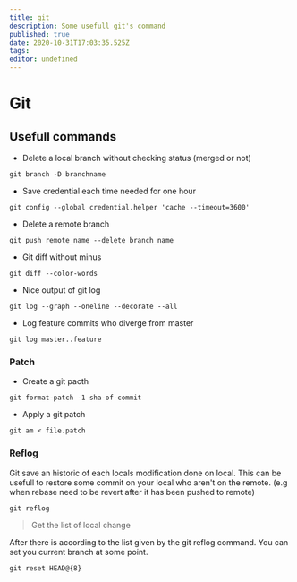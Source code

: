 ```yaml
---
title: git
description: Some usefull git's command
published: true
date: 2020-10-31T17:03:35.525Z
tags: 
editor: undefined
---
```


# Git

## Usefull commands

* Delete a local branch without checking status (merged or not)

```shell
git branch -D branchname
```

* Save credential each time needed for one hour

```shell
git config --global credential.helper 'cache --timeout=3600'
```

* Delete a remote branch

```shell
git push remote_name --delete branch_name
```

* Git diff without minus

```shell
git diff --color-words
```

* Nice output of git log

```shell
git log --graph --oneline --decorate --all
```

* Log feature commits who diverge from master

```shell
git log master..feature
```

### Patch

* Create a git pacth

```shell
git format-patch -1 sha-of-commit
```

* Apply a git patch

```shell
git am < file.patch
```

### Reflog

Git save an historic of each locals modification done on local. This can be usefull to restore some commit on your local who aren't on the remote. (e.g when rebase need to be revert after it has been pushed to remote)

```shell
git reflog
```
> Get the list of local change

After there is according to the list given by the git reflog command. You can set you current branch at some point.

```shell
git reset HEAD@{8}
```
